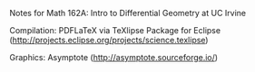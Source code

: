 Notes for Math 162A: Intro to Differential Geometry at UC Irvine

Compilation: PDFLaTeX via TeXlipse Package for Eclipse (http://projects.eclipse.org/projects/science.texlipse)

Graphics: Asymptote (http://asymptote.sourceforge.io/)
